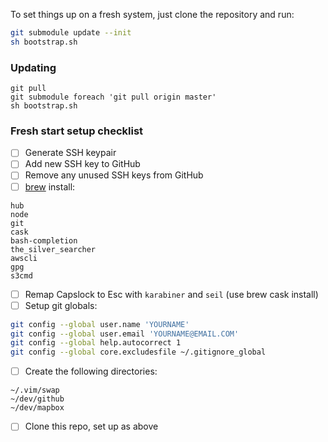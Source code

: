 To set things up on a fresh system, just clone the repository and run:

``` sh
git submodule update --init
sh bootstrap.sh
```

### Updating

``` shell
git pull
git submodule foreach 'git pull origin master'
sh bootstrap.sh
```

### Fresh start setup checklist

- [ ] Generate SSH keypair
- [ ] Add new SSH key to GitHub
- [ ] Remove any unused SSH keys from GitHub
- [ ] [brew](http://brew.sh/) install: 

```
hub
node
git
cask
bash-completion
the_silver_searcher
awscli
gpg
s3cmd
```

- [ ] Remap Capslock to Esc with `karabiner` and `seil` (use brew cask install)
- [ ] Setup git globals:

```sh
git config --global user.name 'YOURNAME'
git config --global user.email 'YOURNAME@EMAIL.COM'
git config --global help.autocorrect 1
git config --global core.excludesfile ~/.gitignore_global
```

- [ ] Create the following directories:

```
~/.vim/swap
~/dev/github
~/dev/mapbox
```

- [ ] Clone this repo, set up as above
